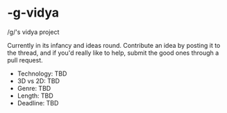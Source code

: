 # -g-vidya
/g/'s vidya project

Currently in its infancy and ideas round. Contribute an idea by posting it to the thread, and if you'd really like to help, submit the good ones through a pull request.

- Technology: TBD
- 3D vs 2D: TBD
- Genre: TBD
- Length: TBD
- Deadline: TBD
